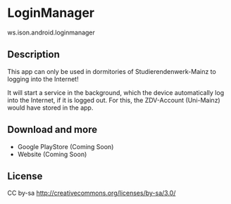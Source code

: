 LoginManager
===================
ws.ison.android.loginmanager


Description
-----------------

This app can only be used in dormitories of Studierendenwerk-Mainz to logging into the Internet!

It will start a service in the background, which the device automatically log into the Internet, if it is logged out. For this, the ZDV-Account (Uni-Mainz) would have stored in the app.

Download and more
-----------------
- Google PlayStore (Coming Soon)
- Website (Coming Soon)

License
-------
CC by-sa http://creativecommons.org/licenses/by-sa/3.0/
